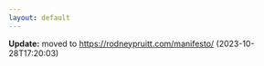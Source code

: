 ```yaml
---
layout: default
---
```


 **Update:** moved to <https://rodneypruitt.com/manifesto/> (2023-10-28T17:20:03)

